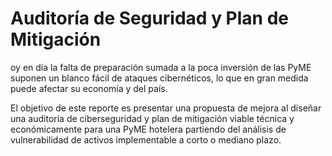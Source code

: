 # Auditoría de Seguridad y Plan de Mitigación


oy en día la falta de preparación sumada a la poca inversión de las PyME suponen un blanco fácil de ataques cibernéticos, 
lo que en gran medida puede afectar su economía y del país.

El objetivo de este reporte es presentar una propuesta de mejora al diseñar una auditoría de ciberseguridad y plan de mitigación 
viable técnica y económicamente para una  PyME hotelera partiendo del análisis de vulnerabilidad de activos implementable a corto 
o mediano plazo. 